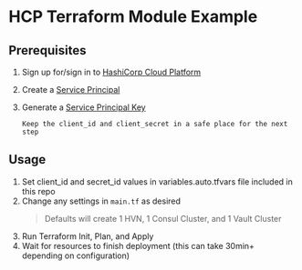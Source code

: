 # HCP Terraform Module Example

## Prerequisites
1. Sign up for/sign in to [HashiCorp Cloud Platform](https://portal.cloud.hashicorp.com/)
1. Create a [Service Principal](https://cloud.hashicorp.com/docs/hcp/admin/access-control/service-principals#create-a-service-principal)
1. Generate a [Service Principal Key](https://cloud.hashicorp.com/docs/hcp/admin/access-control/service-principals#generate-a-service-principal-key)

    ```Keep the client_id and client_secret in a safe place for the next step```

## Usage

1. Set client_id and secret_id values in variables.auto.tfvars file included in this repo
1. Change any settings in ```main.tf``` as desired
    >Defaults will create 1 HVN, 1 Consul Cluster, and 1 Vault Cluster
3. Run Terraform Init, Plan, and Apply
4. Wait for resources to finish deployment (this can take 30min+ depending on configuration)